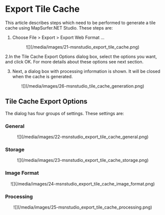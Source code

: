 # Export Tile Cache

This article describes steps which need to be performed to generate a tile cache using MapSurfer.NET Studio. These steps are:

1. Choose File > Export > Export Web Format ...

<center>![](/media/images/21-msnstudio_export_tile_cache.png)</center>

2.In the Tile Cache Export Options dialog box, select the options  you want, and click OK. For more details about these options see next section.

3. Next, a dialog box with processing information is shown. It will be closed when the cache is generated.

<center>![](/media/images/26-msnstudio_tile_cache_generation.png)</center>


## Tile Cache Export Options 

The dialog has four groups of settings. These settings are:

### General

<center>![](/media/images/22-msnstudio_export_tile_cache_general.png)</center>

### Storage

<center>![](/media/images/23-msnstudio_export_tile_cache_storage.png)</center>

### Image Format

<center>![](/media/images/24-msnstudio_export_tile_cache_image_format.png)</center>

### Processing

<center>![](/media/images/25-msnstudio_export_tile_cache_processing.png)</center>
